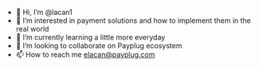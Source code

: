 - 👋 Hi, I’m @lacan1
- 👀 I’m interested in payment solutions and how to implement them in the real world
- 🌱 I’m currently learning a little more everyday
- 💞️ I’m looking to collaborate on Payplug ecosystem
- 📫 How to reach me elacan@payplug.com

<!---
lacan1/lacan1 is a ✨ special ✨ repository because its `README.md` (this file) appears on your GitHub profile.
You can click the Preview link to take a look at your changes.
--->
